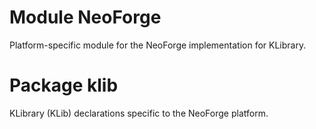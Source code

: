 # Module NeoForge

Platform-specific module for the NeoForge implementation for KLibrary.

# Package klib

KLibrary (KLib) declarations specific to the NeoForge platform.